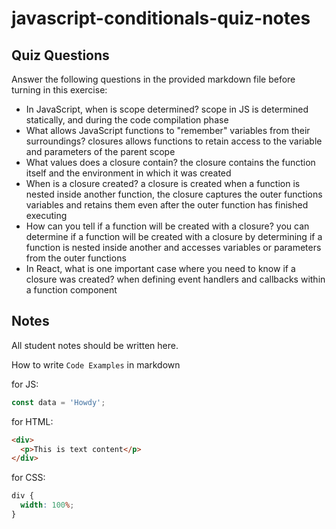 # javascript-conditionals-quiz-notes

## Quiz Questions

Answer the following questions in the provided markdown file before turning in this exercise:

- In JavaScript, when is scope determined?
  scope in JS is determined statically, and during the code compilation phase
- What allows JavaScript functions to "remember" variables from their surroundings?
  closures allows functions to retain access to the variable and parameters of the parent scope
- What values does a closure contain?
  the closure contains the function itself and the environment in which it was created
- When is a closure created?
  a closure is created when a function is nested inside another function, the closure captures the outer functions variables and retains them even after the outer function has finished executing
- How can you tell if a function will be created with a closure?
  you can determine if a function will be created with a closure by determining if a function is nested inside another and accesses variables or parameters from the outer functions
- In React, what is one important case where you need to know if a closure was created?
  when defining event handlers and callbacks within a function component

## Notes

All student notes should be written here.

How to write `Code Examples` in markdown

for JS:

```javascript
const data = 'Howdy';
```

for HTML:

```html
<div>
  <p>This is text content</p>
</div>
```

for CSS:

```css
div {
  width: 100%;
}
```
